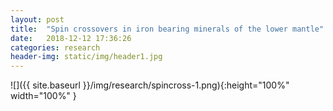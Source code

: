 ```yaml
---
layout: post
title:  "Spin crossovers in iron bearing minerals of the lower mantle"
date:   2018-12-12 17:36:26
categories: research
header-img: static/img/header1.jpg
---
```


![]({{ site.baseurl }}/img/research/spincross-1.png){:height="100%" width="100%" }

